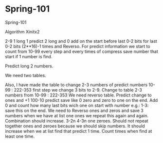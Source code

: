 # Spring-101
Spring-101

Algorithm Xinitx2

2-9 1 long 1 predict 2 long and 0 add on the start before last 0-2 bits for last 0-2 bits (2**16)-1 times and Reverso. For predict information we start to count from 10-99
every step and every times of compress save number that start if 1 number is find.

Predict long 2 numbers.

We need two tables.

Also, I have made the table to change 2-3 numbers of predict numbers 10-99 : 222-353 first step we change 3 bits to 2-9. Change to table 2-3 numbers from 10-99 : 222-353 We need reverso table. Predict change to ones and +1 100-10 predict save like 0 zero and zero to one on the end. Add 0 and count how many last bits wich one on start with number e.g.: 1-3: save this on the end. We need to Reverso ones and zeros and save 3 numbers when we have at list one ones we repeat this again and again.
Combination should increase. 3-2n 4-3n one zeroes.
Should not repeat together ones and zeroes because we should skip numbers. It should increase when we at list find that predict 1 time. Count times when find at least one time.









